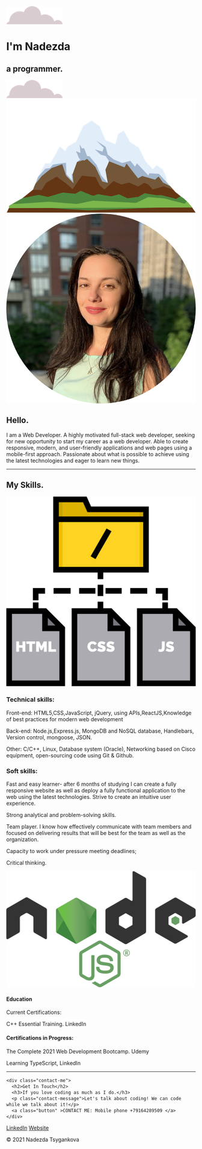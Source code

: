 <!DOCTYPE html>
<html lang="en" dir="ltr">

<head>
  <meta charset="utf-8">
  <title>Nadezda Tsygankova</title>
  <link rel="stylesheet" type="text/css" href="css/styles.css">
  <link rel="icon" href="favicon.ico">
  <link rel="preconnect" href="https://fonts.gstatic.com">
  <link rel="preconnect" href="https://fonts.gstatic.com">
  <link rel="preconnect" href="https://fonts.gstatic.com">
<link href="https://fonts.googleapis.com/css2?family=Cookie&family=Lobster&family=Montserrat&display=swap" rel="stylesheet">
</head>

<body>

  <div class="topcontainer">
    <img class="cloud-top" src="images/cloud.png" alt="cloud-img">
    <h1>I'm Nadezda</h1>
    <h2>a <span class="pro">pro</span>grammer.</h2>
    <img class="cloud-bottom" src="images/cloud.png" alt="cloud-img">
    <img src="images/mountain.png" alt="mountain-img">
  </div>
  <div class="middle-container">
    <div class="profile">
      <img class="profile-img" src="images/nadezda.png" alt="nadezda-photo">
      <h2>Hello.</h2>
      <p class="description-myself">I am a Web Developer. A highly motivated full-stack web developer, seeking for new opportunity to start my career as a web developer. Able to create responsive, modern, and user-friendly applications and web pages using a mobile-first approach. Passionate about what is possible to achieve using the latest technologies and eager to learn new things. </p>
    </div>
    <hr class="dots">
    <div class="skills">
      <h2>My Skills.</h2>
      <div class="skill-row">
        <img class="javascript-img" src="images/file.png" alt="">
        <h3>Technical skills: </h3>
        <p>Front-end: HTML5,CSS,JavaScript, jQuery, using APIs,ReactJS,Knowledge of best practices for modern web development</p>
        <p>
          Back-end: Node.js,Express.js, MongoDB and NoSQL database, Handlebars, Version control, mongoose, JSON.
        </p>
        <p>
          Other: C/C++, Linux, Database system (Oracle), Networking based on Cisco equipment, open-sourcing code using Git & Github.
        </p>
        <h3>Soft skills: </h3>
        <p>
          Fast and easy learner- after 6 months of studying I can create a fully responsive website as well as deploy a fully functional application to the web using the latest technologies. Strive to create an intuitive user experience.
        </p>
        <p>
          Strong analytical and problem-solving skills.
        </p>
        <p>
          Team player. I know how effectively communicate with team members and focused on delivering results that will be best for the team as well as the organization.
        </p>
        <p>
          Capacity to work under pressure meeting deadlines;
        </p>
        <p>
          Critical thinking.
        </p>
      </div>
      <div class="skill-row">
        <img class="node-img" src="images/node_js.png" alt="">
        <h4 >Education</h4>
        <p>Current Certifications:</p>
        <p>
          C++ Essential Training. LinkedIn
        </p>
        <h4>
          Certifications in Progress:
        </h4>
        <p>
          The Complete 2021 Web Development Bootcamp. Udemy
        </p>
        <p>
          Learning TypeScript, LinkedIn
        </p>
      </div>
    </div>
    <hr>

    <div class="contact-me">
      <h2>Get In Touch</h2>
      <h3>If you love coding as much as I do.</h3>
      <p class="contact-message">Let's talk about coding! We can code while we talk about it!</p>
      <a class="button" >CONTACT ME: Mobile phone +79164289509 </a>
    </div>
  </div>


  <div class="bottom-container">
    <a class="footer-link" href="https://www.linkedin.com/in/nadezdatsygankova/">LinkedIn</a>
    <a class="footer-link" href="https://www.appbrewery.co/">Website</a>
    <p class="author">© 2021 Nadezda Tsygankova </p>
  </div>

</body>

</html>
